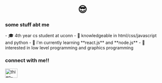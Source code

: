 <h1 align="center">😎</h1>

<h3 align="left"> some stuff abt me </h2>
- 🎓 4th year cs student at uconn
- 🔨 knowledgeable in html/css/javascript and python
- 🌱 i'm currently learning **react.js** and **node.js**
- 🤔 interested in low level programming and graphics programming 

<h3 align="left">connect with me!!</h3>
<p align="left">
<a href="https://linkedin.com/in/thien-bao-bui" target="blank"><img align="center" src="https://raw.githubusercontent.com/rahuldkjain/github-profile-readme-generator/master/src/images/icons/Social/linked-in-alt.svg" alt="thien-bao-bui" height="30" width="40" /></a>
</p>
